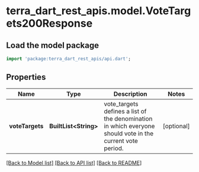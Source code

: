 # terra_dart_rest_apis.model.VoteTargets200Response

## Load the model package
```dart
import 'package:terra_dart_rest_apis/api.dart';
```

## Properties
Name | Type | Description | Notes
------------ | ------------- | ------------- | -------------
**voteTargets** | **BuiltList&lt;String&gt;** | vote_targets defines a list of the denomination in which everyone should vote in the current vote period. | [optional] 

[[Back to Model list]](../README.md#documentation-for-models) [[Back to API list]](../README.md#documentation-for-api-endpoints) [[Back to README]](../README.md)


